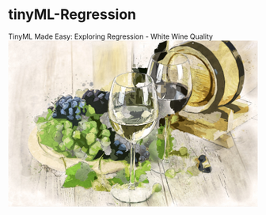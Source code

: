 # tinyML-Regression
TinyML Made Easy: Exploring Regression - White Wine Quality
<img src='https://github.com/Mjrovai/tinyML-Regression/blob/main/pixabay-two-types-of-wine-g1048aa4ed_1920.jpg'>
